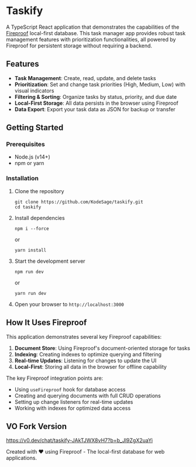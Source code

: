 # Taskify

A TypeScript React application that demonstrates the capabilities of the [Fireproof](https://use-fireproof.com/) local-first database. This task manager app provides robust task management features with prioritization functionalities, all powered by Fireproof for persistent storage without requiring a backend.

## Features

- **Task Management**: Create, read, update, and delete tasks
- **Prioritization**: Set and change task priorities (High, Medium, Low) with visual indicators
- **Filtering & Sorting**: Organize tasks by status, priority, and due date
- **Local-First Storage**: All data persists in the browser using Fireproof
- **Data Export**: Export your task data as JSON for backup or transfer

## Getting Started

### Prerequisites

- Node.js (v14+)
- npm or yarn

### Installation

1. Clone the repository
   ```
   git clone https://github.com/KodeSage/taskify.git
   cd taskify
   ```

2. Install dependencies
   ```
   npm i --force
   ```
   or
   ```
   yarn install
   ```

3. Start the development server
   ```
   npm run dev
   ```
   or
   ```
   yarn run dev
   ```

4. Open your browser to `http://localhost:3000`



## How It Uses Fireproof

This application demonstrates several key Fireproof capabilities:

1. **Document Store**: Using Fireproof's document-oriented storage for tasks
2. **Indexing**: Creating indexes to optimize querying and filtering
3. **Real-time Updates**: Listening for changes to update the UI
4. **Local-First**: Storing all data in the browser for offline capability

The key Fireproof integration points are:

- Using `useFireproof` hook for database access
- Creating and querying documents with full CRUD operations
- Setting up change listeners for real-time updates
- Working with indexes for optimized data access


## VO Fork Version 
https://v0.dev/chat/taskify-JAkTJWX8vH7?b=b_Jl9ZgX2uaYi



Created with ❤️ using Fireproof - The local-first database for web applications.
